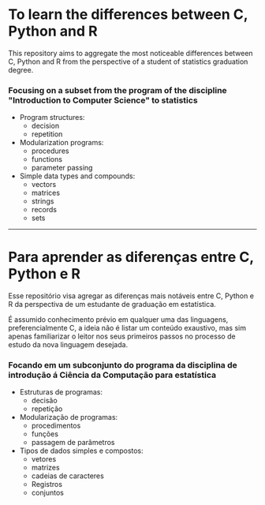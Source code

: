 # To learn the differences between C, Python and R
  This repository aims to aggregate the most noticeable differences between C, Python and R from the perspective of a student of statistics graduation degree.

### Focusing on a subset from the program of the discipline "Introduction to Computer Science" to statistics
* Program structures:
  - decision
  - repetition
* Modularization programs:
  - procedures
  - functions
  - parameter passing
* Simple data types and compounds:
  - vectors
  - matrices
  - strings
  - records
  - sets

------------

# Para aprender as diferenças entre C, Python e R
  Esse repositório visa agregar as diferenças mais notáveis entre C, Python e R
da perspectiva de um estudante de graduação em estatística.

  É assumido conhecimento prévio em qualquer uma das linguagens,
preferencialmente C, a ideia não é listar um conteúdo exaustivo, mas sim apenas
familiarizar o leitor nos seus primeiros passos no processo de estudo da nova
linguagem desejada.

### Focando em um subconjunto do programa da disciplina de introdução á Ciência da Computação para estatística
* Estruturas de programas: 
  - decisão
  - repetição
* Modularização de programas: 
  - procedimentos
  - funções
  - passagem de parâmetros
* Tipos de dados simples e compostos: 
  - vetores
  - matrizes
  - cadeias de caracteres
  - Registros
  - conjuntos
